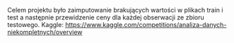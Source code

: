 Celem projektu było zaimputowanie brakujących wartości w plikach train i test a następnie przewidzenie ceny dla każdej obserwacji ze zbioru testowego.
Kaggle: https://www.kaggle.com/competitions/analiza-danych-niekompletnych/overview
